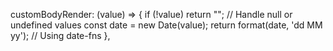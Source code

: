  customBodyRender: (value) => {
                if (!value) return ""; // Handle null or undefined values
                const date = new Date(value);
                return format(date, 'dd MM yy'); // Using date-fns
            },
